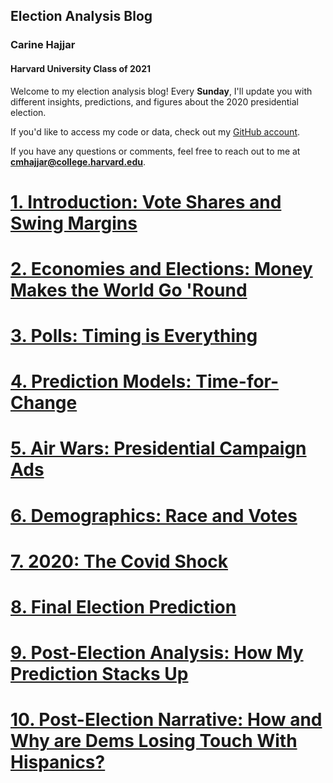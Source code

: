 ## Election Analysis Blog 

### Carine Hajjar
#### Harvard University Class of 2021

Welcome to my election analysis blog! Every **Sunday**, I'll update you with different insights, predictions, and figures about the 2020 presidential election. 

If you'd like to access my code or data, check out my [GitHub account](https://github.com/carine-h/carine-h.github.io). 

If you have any questions or comments, feel free to reach out to me at **cmhajjar@college.harvard.edu**. 

# [1. Introduction: Vote Shares and Swing Margins](posts/blog_1.md)

# [2. Economies and Elections: Money Makes the World Go 'Round](posts/blog_2.md)

# [3. Polls: Timing is Everything](posts/blog_3.md)

# [4. Prediction Models: Time-for-Change](posts/blog_4.md)

# [5. Air Wars: Presidential Campaign Ads](posts/blog_5.md)

# [6. Demographics: Race and Votes](posts/blog_6.md)

# [7. 2020: The Covid Shock](posts/blog_7.md)

# [8. Final Election Prediction](posts/blog_8.md)

# [9. Post-Election Analysis: How My Prediction Stacks Up](posts/blog_9.md)

# [10. Post-Election Narrative: How and Why are Dems Losing Touch With Hispanics?](posts/blog_10.md)









